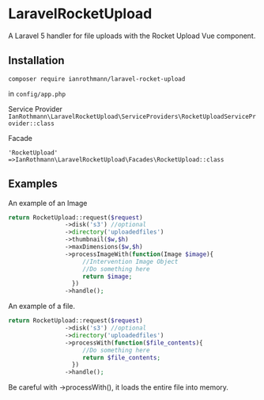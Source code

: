 # LaravelRocketUpload
A Laravel 5 handler for file uploads with the Rocket Upload Vue component.

## Installation

`composer require ianrothmann/laravel-rocket-upload`

in `config/app.php`

Service Provider
` IanRothmann\LaravelRocketUpload\ServiceProviders\RocketUploadServiceProvider::class`

Facade

`'RocketUpload' =>IanRothmann\LaravelRocketUpload\Facades\RocketUpload::class`

## Examples
An example of an Image
```php
return RocketUpload::request($request)
                ->disk('s3') //optional
                ->directory('uploadedfiles')
                ->thumbnail($w,$h)
                ->maxDimensions($w,$h)
                ->processImageWith(function(Image $image){
                     //Intervention Image Object
                     //Do something here
                     return $image;
                  })
                ->handle();

```


An example of a file.

```php
return RocketUpload::request($request)
                ->disk('s3') //optional
                ->directory('uploadedfiles')
                ->processWith(function($file_contents){
                     //Do something here
                     return $file_contents;
                  })
                ->handle();

```

Be careful with ->processWith(), it loads the entire file into memory.
